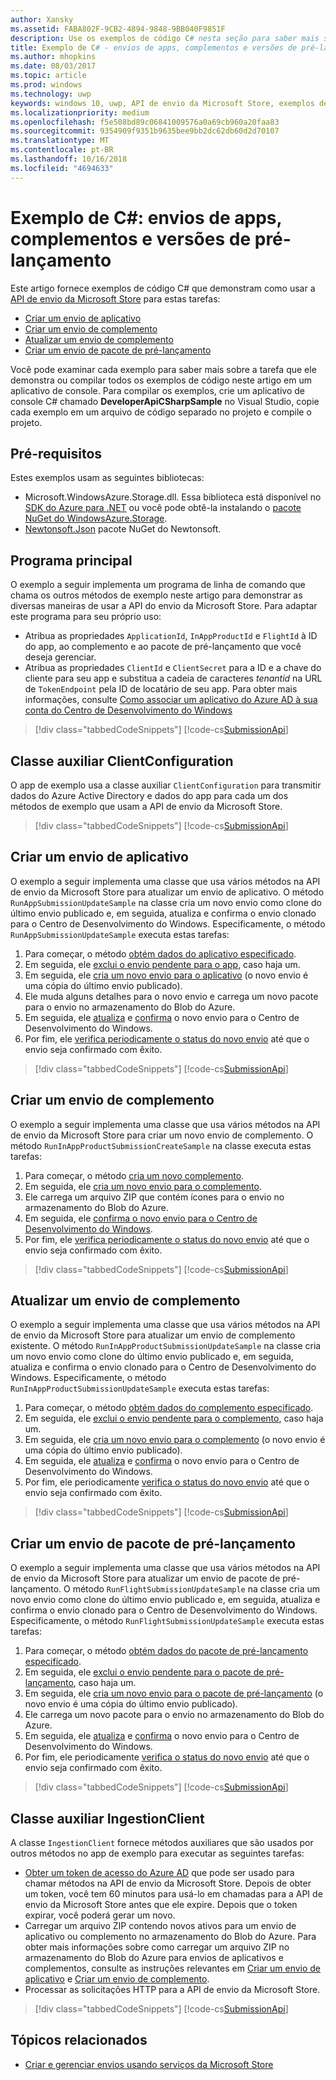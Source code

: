 ```yaml
---
author: Xansky
ms.assetid: FABA802F-9CB2-4894-9848-9BB040F9851F
description: Use os exemplos de código C# nesta seção para saber mais sobre como usar a API de envio da Microsoft Store.
title: Exemplo de C# - envios de apps, complementos e versões de pré-lançamento
ms.author: mhopkins
ms.date: 08/03/2017
ms.topic: article
ms.prod: windows
ms.technology: uwp
keywords: windows 10, uwp, API de envio da Microsoft Store, exemplos de código, C#
ms.localizationpriority: medium
ms.openlocfilehash: f5e508bd89c06841009576a0a69cb960a20faa83
ms.sourcegitcommit: 9354909f9351b9635bee9bb2dc62db60d2d70107
ms.translationtype: MT
ms.contentlocale: pt-BR
ms.lasthandoff: 10/16/2018
ms.locfileid: "4694633"
---
```

# <a name="c-sample-submissions-for-apps-add-ons-and-flights"></a>Exemplo de C#: envios de apps, complementos e versões de pré-lançamento

Este artigo fornece exemplos de código C# que demonstram como usar a [API de envio da Microsoft Store](create-and-manage-submissions-using-windows-store-services.md) para estas tarefas:

* [Criar um envio de aplicativo](#create-app-submission)
* [Criar um envio de complemento](#create-add-on-submission)
* [Atualizar um envio de complemento](#update-add-on-submission)
* [Criar um envio de pacote de pré-lançamento](#create-flight-submission)

Você pode examinar cada exemplo para saber mais sobre a tarefa que ele demonstra ou compilar todos os exemplos de código neste artigo em um aplicativo de console. Para compilar os exemplos, crie um aplicativo de console C# chamado **DeveloperApiCSharpSample** no Visual Studio, copie cada exemplo em um arquivo de código separado no projeto e compile o projeto.

## <a name="prerequisites"></a>Pré-requisitos

Estes exemplos usam as seguintes bibliotecas:

* Microsoft.WindowsAzure.Storage.dll. Essa biblioteca está disponível no [SDK do Azure para .NET](https://azure.microsoft.com/downloads/) ou você pode obtê-la instalando o [pacote NuGet do WindowsAzure.Storage](https://www.nuget.org/packages/WindowsAzure.Storage).
* [Newtonsoft.Json](http://www.newtonsoft.com/json) pacote NuGet do Newtonsoft.

## <a name="main-program"></a>Programa principal

O exemplo a seguir implementa um programa de linha de comando que chama os outros métodos de exemplo neste artigo para demonstrar as diversas maneiras de usar a API do envio da Microsoft Store. Para adaptar este programa para seu próprio uso:

* Atribua as propriedades ```ApplicationId```, ```InAppProductId``` e ```FlightId``` à ID do app, ao complemento e ao pacote de pré-lançamento que você deseja gerenciar.
* Atribua as propriedades ```ClientId``` e ```ClientSecret``` para a ID e a chave do cliente para seu app e substitua a cadeia de caracteres *tenantid* na URL de ```TokenEndpoint``` pela ID de locatário de seu app. Para obter mais informações, consulte [Como associar um aplicativo do Azure AD à sua conta do Centro de Desenvolvimento do Windows](create-and-manage-submissions-using-windows-store-services.md#how-to-associate-an-azure-ad-application-with-your-windows-dev-center-account)

> [!div class="tabbedCodeSnippets"]
[!code-cs[SubmissionApi](./code/StoreServicesExamples_Submission/cs/Program.cs#Main)]

<span id="clientconfiguration" />

## <a name="clientconfiguration-helper-class"></a>Classe auxiliar ClientConfiguration

O app de exemplo usa a classe auxiliar ```ClientConfiguration``` para transmitir dados do Azure Active Directory e dados do app para cada um dos métodos de exemplo que usam a API de envio da Microsoft Store.

> [!div class="tabbedCodeSnippets"]
[!code-cs[SubmissionApi](./code/StoreServicesExamples_Submission/cs/ClientConfiguration.cs#ClientConfiguration)]

<span id="create-app-submission" />

## <a name="create-an-app-submission"></a>Criar um envio de aplicativo

O exemplo a seguir implementa uma classe que usa vários métodos na API de envio da Microsoft Store para atualizar um envio de aplicativo. O método ```RunAppSubmissionUpdateSample``` na classe cria um novo envio como clone do último envio publicado e, em seguida, atualiza e confirma o envio clonado para o Centro de Desenvolvimento do Windows. Especificamente, o método ```RunAppSubmissionUpdateSample``` executa estas tarefas:

1. Para começar, o método [obtém dados do aplicativo especificado](get-an-app.md).
2. Em seguida, ele [exclui o envio pendente para o app](delete-an-app-submission.md), caso haja um.
3. Em seguida, ele [cria um novo envio para o aplicativo](create-an-app-submission.md) (o novo envio é uma cópia do último envio publicado).
4. Ele muda alguns detalhes para o novo envio e carrega um novo pacote para o envio no armazenamento do Blob do Azure.
5. Em seguida, ele [atualiza](update-an-app-submission.md) e [confirma](commit-an-app-submission.md) o novo envio para o Centro de Desenvolvimento do Windows.
6. Por fim, ele [verifica periodicamente o status do novo envio](get-status-for-an-app-submission.md) até que o envio seja confirmado com êxito.

> [!div class="tabbedCodeSnippets"]
[!code-cs[SubmissionApi](./code/StoreServicesExamples_Submission/cs/AppSubmissionUpdateSample.cs#AppSubmissionUpdateSample)]

<span id="create-add-on-submission" />

## <a name="create-an-add-on-submission"></a>Criar um envio de complemento

O exemplo a seguir implementa uma classe que usa vários métodos na API de envio da Microsoft Store para criar um novo envio de complemento. O método ```RunInAppProductSubmissionCreateSample``` na classe executa estas tarefas:

1. Para começar, o método [cria um novo complemento](create-an-add-on.md).
2. Em seguida, ele [cria um novo envio para o complemento](create-an-add-on-submission.md).
3. Ele carrega um arquivo ZIP que contém ícones para o envio no armazenamento do Blob do Azure.
4. Em seguida, ele [confirma o novo envio para o Centro de Desenvolvimento do Windows](commit-an-add-on-submission.md).
5. Por fim, ele [verifica periodicamente o status do novo envio](get-status-for-an-add-on-submission.md) até que o envio seja confirmado com êxito.

> [!div class="tabbedCodeSnippets"]
[!code-cs[SubmissionApi](./code/StoreServicesExamples_Submission/cs/InAppProductSubmissionCreateSample.cs#InAppProductSubmissionCreateSample)]

<span id="update-add-on-submission" />

## <a name="update-an-add-on-submission"></a>Atualizar um envio de complemento

O exemplo a seguir implementa uma classe que usa vários métodos na API de envio da Microsoft Store para atualizar um envio de complemento existente. O método ```RunInAppProductSubmissionUpdateSample``` na classe cria um novo envio como clone do último envio publicado e, em seguida, atualiza e confirma o envio clonado para o Centro de Desenvolvimento do Windows. Especificamente, o método ```RunInAppProductSubmissionUpdateSample``` executa estas tarefas:

1. Para começar, o método [obtém dados do complemento especificado](get-an-add-on.md).
2. Em seguida, ele [exclui o envio pendente para o complemento](delete-an-add-on-submission.md), caso haja um.
3. Em seguida, ele [cria um novo envio para o complemento](create-an-add-on-submission.md) (o novo envio é uma cópia do último envio publicado).
5. Em seguida, ele [atualiza](update-an-add-on-submission.md) e [confirma](commit-an-add-on-submission.md) o novo envio para o Centro de Desenvolvimento do Windows.
6. Por fim, ele periodicamente [verifica o status do novo envio](get-status-for-an-add-on-submission.md) até que o envio seja confirmado com êxito.

> [!div class="tabbedCodeSnippets"]
[!code-cs[SubmissionApi](./code/StoreServicesExamples_Submission/cs/InAppProductSubmissionUpdateSample.cs#InAppProductSubmissionUpdateSample)]

<span id="create-flight-submission" />

## <a name="create-a-package-flight-submission"></a>Criar um envio de pacote de pré-lançamento

O exemplo a seguir implementa uma classe que usa vários métodos na API de envio da Microsoft Store para atualizar um envio de pacote de pré-lançamento. O método ```RunFlightSubmissionUpdateSample``` na classe cria um novo envio como clone do último envio publicado e, em seguida, atualiza e confirma o envio clonado para o Centro de Desenvolvimento do Windows. Especificamente, o método ```RunFlightSubmissionUpdateSample``` executa estas tarefas:

1. Para começar, o método [obtém dados do pacote de pré-lançamento especificado](get-a-flight.md).
2. Em seguida, ele [exclui o envio pendente para o pacote de pré-lançamento](delete-a-flight-submission.md), caso haja um.
3. Em seguida, ele [cria um novo envio para o pacote de pré-lançamento](create-a-flight-submission.md) (o novo envio é uma cópia do último envio publicado).
4. Ele carrega um novo pacote para o envio no armazenamento do Blob do Azure.
5. Em seguida, ele [atualiza](update-a-flight-submission.md) e [confirma](commit-a-flight-submission.md) o novo envio para o Centro de Desenvolvimento do Windows.
6. Por fim, ele periodicamente [verifica o status do novo envio](get-status-for-a-flight-submission.md) até que o envio seja confirmado com êxito.

> [!div class="tabbedCodeSnippets"]
[!code-cs[SubmissionApi](./code/StoreServicesExamples_Submission/cs/FlightSubmissionUpdateSample.cs#FlightSubmissionUpdateSample)]

<span id="ingestionclient" />

## <a name="ingestionclient-helper-class"></a>Classe auxiliar IngestionClient

A classe ```IngestionClient``` fornece métodos auxiliares que são usados por outros métodos no app de exemplo para executar as seguintes tarefas:

* [Obter um token de acesso do Azure AD](create-and-manage-submissions-using-windows-store-services.md#obtain-an-azure-ad-access-token) que pode ser usado para chamar métodos na API de envio da Microsoft Store. Depois de obter um token, você tem 60 minutos para usá-lo em chamadas para a API de envio da Microsoft Store antes que ele expire. Depois que o token expirar, você poderá gerar um novo.
* Carregar um arquivo ZIP contendo novos ativos para um envio de aplicativo ou complemento no armazenamento do Blob do Azure. Para obter mais informações sobre como carregar um arquivo ZIP no armazenamento do Blob do Azure para envios de aplicativos e complementos, consulte as instruções relevantes em [Criar um envio de aplicativo](manage-app-submissions.md#create-an-app-submission) e [Criar um envio de complemento](manage-add-on-submissions.md#create-an-add-on-submission).
* Processar as solicitações HTTP para a API de envio da Microsoft Store.

> [!div class="tabbedCodeSnippets"]
[!code-cs[SubmissionApi](./code/StoreServicesExamples_Submission/cs/IngestionClient.cs#IngestionClient)]

## <a name="related-topics"></a>Tópicos relacionados

* [Criar e gerenciar envios usando serviços da Microsoft Store](create-and-manage-submissions-using-windows-store-services.md)
